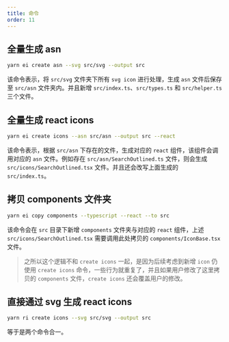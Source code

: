 ```yaml
---
title: 命令
order: 11
---
```


## 全量生成 asn

```bash
yarn ei create asn --svg src/svg --output src
```

该命令表示，将 `src/svg` 文件夹下所有 `svg icon` 进行处理，生成 `asn` 文件后保存至 `src/asn` 文件夹内。并且新增 `src/index.ts`、`src/types.ts` 和 `src/helper.ts` 三个文件。

## 全量生成 react icons

```bash
yarn ei create icons --asn src/asn --output src --react
```

该命令表示，根据 `src/asn` 下存在的文件，生成对应的 `react` 组件，该组件会调用对应的 `asn` 文件。例如存在 `src/asn/SearchOutlined.ts` 文件，则会生成 `src/icons/SearchOutlined.tsx` 文件。并且还会改写上面生成的 `src/index.ts`。

## 拷贝 components 文件夹

```bash
yarn ei copy components --typescript --react --to src
```

该命令会在 `src` 目录下新增 `components` 文件夹与对应的 `react` 组件，上述 `src/icons/SearchOutlined.tsx` 需要调用此处拷贝的 `components/IconBase.tsx` 文件。

> 之所以这个逻辑不和 `create icons` 一起，是因为后续考虑到新增 `icon` 仍使用 `create icons` 命令，一些行为就重复了，并且如果用户修改了这里拷贝的 `components` 文件，`create icons` 还会覆盖用户的修改。

## 直接通过 svg 生成 react icons

```bash
yarn ri create icons --svg src/svg --output src
```

等于是两个命令合一。
